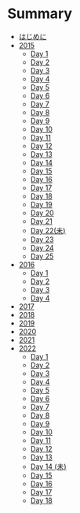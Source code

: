 # Summary

- [はじめに](./index.md)
- [2015](./2015/index.md)
  - [Day  1](./2015/day1.md)
  - [Day  2](./2015/day2.md)
  - [Day  3](./2015/day3.md)
  - [Day  4](./2015/day4.md)
  - [Day  5](./2015/day5.md)
  - [Day  6](./2015/day6.md)
  - [Day  7](./2015/day7.md)
  - [Day  8](./2015/day8.md)
  - [Day  9](./2015/day9.md)
  - [Day 10](./2015/day10.md)
  - [Day 11](./2015/day11.md)
  - [Day 12](./2015/day12.md)
  - [Day 13](./2015/day13.md)
  - [Day 14](./2015/day14.md)
  - [Day 15](./2015/day15.md)
  - [Day 16](./2015/day16.md)
  - [Day 17](./2015/day17.md)
  - [Day 18](./2015/day18.md)
  - [Day 19](./2015/day19.md)
  - [Day 20](./2015/day20.md)
  - [Day 21](./2015/day21.md)
  - [Day 22(未)](./2015/day22.md)
  - [Day 23](./2015/day23.md)
  - [Day 24](./2015/day24.md)
  - [Day 25](./2015/day25.md)
- [2016](./2016/index.md)
  - [Day  1](./2016/day1.md)
  - [Day  2](./2016/day2.md)
  - [Day  3](./2016/day3.md)
  - [Day  4](./2016/day4.md)
- [2017]()
- [2018]()
- [2019]()
- [2020]()
- [2021]()
- [2022](./2022/index.md)
  - [Day  1](./2022/day1.md)
  - [Day  2](./2022/day2.md)
  - [Day  3](./2022/day3.md)
  - [Day  4](./2022/day4.md)
  - [Day  5](./2022/day5.md)
  - [Day  6](./2022/day6.md)
  - [Day  7](./2022/day7.md)
  - [Day  8](./2022/day8.md)
  - [Day  9](./2022/day9.md)
  - [Day 10](./2022/day10.md)
  - [Day 11](./2022/day11.md)
  - [Day 12](./2022/day12.md)
  - [Day 13](./2022/day13.md)
  - [Day 14 (未)](./2022/day14.md)
  - [Day 15](./2022/day15.md)
  - [Day 16]()
  - [Day 17]()
  - [Day 18](./2022/day18.md)
